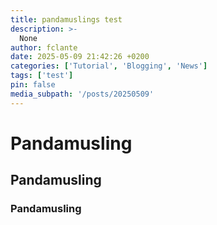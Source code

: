 ```yaml
---
title: pandamuslings test
description: >-
  None
author: fclante
date: 2025-05-09 21:42:26 +0200
categories: ['Tutorial', 'Blogging', 'News']
tags: ['test']
pin: false
media_subpath: '/posts/20250509'
---
```


# Pandamusling
## Pandamusling
### Pandamusling
